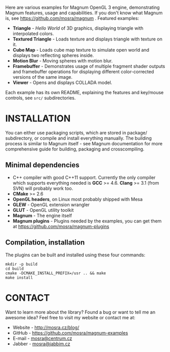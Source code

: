 Here are various examples for Magnum OpenGL 3 engine, demonstrating Magnum
features, usage and capabilities. If you don't know what Magnum is,
see https://github.com/mosra/magnum . Featured examples:

 * **Triangle** - *Hello World* of 3D graphics, displaying triangle with
   interpolated colors.
 * **Textured Triangle** - Loads texture and displays triangle with texture on
   it.
 * **Cube Map** - Loads cube map texture to simulate open world and displays
   two reflecting spheres inside.
 * **Motion Blur** - Moving spheres with motion blur.
 * **Framebuffer** - Demonstrates usage of multiple fragment shader outputs
   and framebuffer operations for displaying different color-corrected
   versions of the same image.
 * **Viewer** - Opens and displays COLLADA model.

Each example has its own README, explaining the features and key/mouse
controls, see `src/` subdirectories.

INSTALLATION
============

You can either use packaging scripts, which are stored in package/
subdirectory, or compile and install everything manually. The building
process is similar to Magnum itself - see Magnum documentation for more
comprehensive guide for building, packaging and crosscompiling.

Minimal dependencies
--------------------

 * C++ compiler with good C++11 support. Currently the only compiler which
   supports everything needed is **GCC** >= 4.6. **Clang** >= 3.1 (from SVN)
   will probably work too.
 * **CMake** >= 2.6
 * **OpenGL headers**, on Linux most probably shipped with Mesa
 * **GLEW** - OpenGL extension wrangler
 * **GLUT** - OpenGL utility toolkit
 * **Magnum** - The engine itself
 * **Magnum plugins** - Plugins needed by the examples, you can get them at
   https://github.com/mosra/magnum-plugins

Compilation, installation
-------------------------

The plugins can be built and installed using these four commands:

    mkdir -p build
    cd build
    cmake -DCMAKE_INSTALL_PREFIX=/usr .. && make
    make install

CONTACT
=======

Want to learn more about the library? Found a bug or want to tell me an
awesome idea? Feel free to visit my website or contact me at:

 * Website - http://mosra.cz/blog/
 * GitHub - https://github.com/mosra/magnum-examples
 * E-mail - mosra@centrum.cz
 * Jabber - mosra@jabbim.cz
